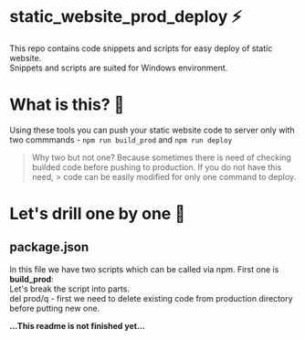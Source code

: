 # static_website_prod_deploy :zap:
This repo contains code snippets and scripts for easy deploy of static website.  
Snippets and scripts are suited for Windows environment.

# What is this? :icecream:

Using these tools you can push your static website code to server only with two commmands - 
`npm run build_prod`
and 
`npm run deploy`

> Why two but not one? Because sometimes there is need of checking builded code before pushing to production. If you do not have this need, > code can be easily modified for only one command to deploy.

# Let's drill one by one :flashlight:

## package.json
In this file we have two scripts which can be called via npm.
First one is **build_prod**:  
Let's break the script into parts.  
del prod/q - first we need to delete existing code from production directory before putting new one.

**...This readme is not finished yet...**
